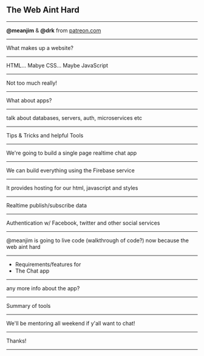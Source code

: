 ## The Web Aint Hard

---

**@meanjim** & **@drk** from [patreon.com](patreon.com)

---

What makes up a website?

---

HTML… Mabye CSS… Maybe JavaScript

---

Not too much really!

---

What about apps?

---

talk about databases, servers, auth, microservices etc

---

Tips & Tricks and helpful Tools

---

We're going to build a single page realtime chat app

---

We can build everything using the Firebase service

---

It provides hosting for our html, javascript and styles

---

Realtime publish/subscribe data

---

Authentication w/ Facebook, twitter and other social services

---

@meanjim is going to live code (walkthrough of code?) now because the web aint hard

---

- Requirements/features for
- The Chat app

---

any more info about the app?

---

Summary of tools

---

We'll be mentoring all weekend if y'all want to chat!

---

Thanks!

---
